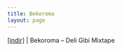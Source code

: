 ```yaml
---
title: Bekoroma
layout: page
---
```

<a href="https://cloud.mail.ru/public/0410127767c0/Bekoroma%20-%20Deli%20Gibi%20Mixtape" target="_blank">[indir]</a>   |   Bekoroma &#8211; Deli Gibi Mixtape